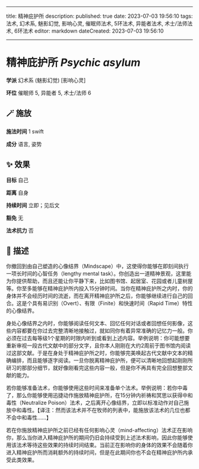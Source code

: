 
---
title: 精神庇护所
description: 
published: true
date: 2023-07-03 19:56:10
tags: 法术, 幻术系, 魅影幻觉, 影响心灵, 催眠师法术, 5环法术, 异能者法术, 术士/法师法术, 6环法术
editor: markdown
dateCreated: 2023-07-03 19:56:10

---

# **精神庇护所** *Psychic asylum*

**学派** 幻术系 (魅影幻觉) \[影响心灵\] 

**环位** 催眠师 5, 异能者 5, 术士/法师 6

## 🪄 施放

**施法时间** 1 swift

**成分** 语言, 姿势

## ✨ 效果 

**目标** 自己 

**距离** 自身  

**持续时间** 立即；见后文 

**豁免** 无

**法术抗力** 否

## 📖 描述

你撤回到由自己塑造的心像结界（Mindscape）中，这使得你能够在即刻间执行一项长时间的心智任务（lengthy mental task）。你创造出一道精神景观，这里能为你提供帮助，而且还能让你平静下来，比如图书馆、起居室、花园或者儿童树屋等。你至多能够在精神庇护所内投入15分钟时间。当你在精神庇护所之内时，你的身体并不会经历时间的流逝，而在离开精神庇护所之后，你能够继续进行自己的回合。这是个具有易识别（Overt）、有限（Finite）和快速时间（Rapid Time）特性的心像结界。

身处心像结界之内时，你能够阅读任何文本、回忆任何对话或者回想任何影像，这些内容都要在你过去完整清晰地接触过，就如同你有着异常准确的记忆力一般。你必须在过去每等级1个星期的时限内听到或看到上述内容。举例说明：你可能想要重新审视一段古代文献中的部分文字，且你本人刚刚在大约2周前于图书馆内阅读过这部文献。于是在身处于精神庇护所之时，你能够完美唤起古代文献中文本的精确编排，而且能够逐字阅读。一旦你脱离精神庇护所，便可以清晰地回想起刚刚所研习的那部分细节，就好像刚看完这些内容一般，但是你不再具有完全回想整部文献的能力。

若你能够准备法术，你能够使用这些时间来准备单个法术。举例说明：若你中毒了，那么你能够使用迅捷动作施放精神庇护所，在15分钟内祈祷和冥思以获得中和毒性（Neutralize Poison）法术，之后离开心像结界，立即以标准动作对自己施放中和毒性。【译注：然而该法术并不在牧师的列表中，能施放该法术的几位也都不会中和毒性……】

若在你施放精神庇护所之前已经有任何影响心灵（mind-affecting）法术正在影响你，那么当你进入精神庇护所的期间仍旧会持续受到上述法术影响，因此你能够使用该法术等待这些效果的持续时间结束。当前正在影响你的身体的效果不会随着你进入精神庇护所而消耗额外的持续时间，但是在此期间你也不会在精神庇护所内承受此类效果。
    